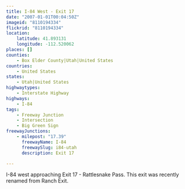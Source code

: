 ```yaml
---
title: I-84 West - Exit 17
date: "2007-01-01T00:04:50Z"
imageid: "8110194334"
flickrid: "8110194334"
location:
    latitude: 41.893131
    longitude: -112.520062
places: []
counties:
    - Box Elder County|Utah|United States
countries:
    - United States
states:
    - Utah|United States
highwaytypes:
    - Interstate Highway
highways:
    - I-84
tags:
    - Freeway Junction
    - Intersection
    - Big Green Sign
freewayJunctions:
    - milepost: "17.39"
      freewayName: I-84
      freewaySlug: i84-utah
      description: Exit 17

---
```

I-84 west approaching Exit 17 - Rattlesnake Pass.  This exit was recently renamed from Ranch Exit.